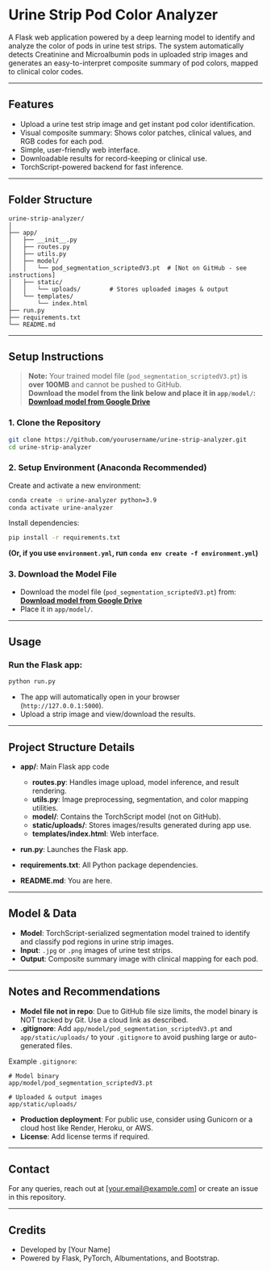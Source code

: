 
# Urine Strip Pod Color Analyzer

A Flask web application powered by a deep learning model to identify and analyze the color of pods in urine test strips. The system automatically detects Creatinine and Microalbumin pods in uploaded strip images and generates an easy-to-interpret composite summary of pod colors, mapped to clinical color codes.

---

## Features

- Upload a urine test strip image and get instant pod color identification.
- Visual composite summary: Shows color patches, clinical values, and RGB codes for each pod.
- Simple, user-friendly web interface.
- Downloadable results for record-keeping or clinical use.
- TorchScript-powered backend for fast inference.

---

## Folder Structure

```
urine-strip-analyzer/
│
├── app/
│   ├── __init__.py
│   ├── routes.py
│   ├── utils.py
│   ├── model/
│   │   └── pod_segmentation_scriptedV3.pt  # [Not on GitHub - see instructions]
│   ├── static/
│   │   └── uploads/        # Stores uploaded images & output
│   └── templates/
│       └── index.html
├── run.py
├── requirements.txt
└── README.md
```

---

## **Setup Instructions**

> **Note:** Your trained model file (`pod_segmentation_scriptedV3.pt`) is **over 100MB** and cannot be pushed to GitHub.  
> **Download the model from the link below and place it in `app/model/`:**  
> **[Download model from Google Drive](https://drive.google.com/file/d/1Y_hBEldKNbi-UdaIAgdm8SsfBqNoScO-/view?usp=drive_link)**

### 1. Clone the Repository

```bash
git clone https://github.com/yourusername/urine-strip-analyzer.git
cd urine-strip-analyzer
```

### 2. Setup Environment (Anaconda Recommended)

Create and activate a new environment:
```bash
conda create -n urine-analyzer python=3.9
conda activate urine-analyzer
```

Install dependencies:
```bash
pip install -r requirements.txt
```

**(Or, if you use `environment.yml`, run `conda env create -f environment.yml`)**

### 3. Download the Model File

- Download the model file (`pod_segmentation_scriptedV3.pt`) from:  
  **[Download model from Google Drive](https://drive.google.com/file/d/1Y_hBEldKNbi-UdaIAgdm8SsfBqNoScO-/view?usp=drive_link)**
- Place it in `app/model/`.

---

## **Usage**

### Run the Flask app:

```bash
python run.py
```

- The app will automatically open in your browser (`http://127.0.0.1:5000`).
- Upload a strip image and view/download the results.

---

## **Project Structure Details**

- **app/**: Main Flask app code
  - **routes.py**: Handles image upload, model inference, and result rendering.
  - **utils.py**: Image preprocessing, segmentation, and color mapping utilities.
  - **model/**: Contains the TorchScript model (not on GitHub).
  - **static/uploads/**: Stores images/results generated during app use.
  - **templates/index.html**: Web interface.

- **run.py**: Launches the Flask app.
- **requirements.txt**: All Python package dependencies.
- **README.md**: You are here.

---

## **Model & Data**

- **Model**: TorchScript-serialized segmentation model trained to identify and classify pod regions in urine strip images.
- **Input**: `.jpg` or `.png` images of urine test strips.
- **Output**: Composite summary image with clinical mapping for each pod.

---

## **Notes and Recommendations**

- **Model file not in repo**: Due to GitHub file size limits, the model binary is NOT tracked by Git. Use a cloud link as described.
- **.gitignore**: Add `app/model/pod_segmentation_scriptedV3.pt` and `app/static/uploads/` to your `.gitignore` to avoid pushing large or auto-generated files.

Example `.gitignore`:
```
# Model binary
app/model/pod_segmentation_scriptedV3.pt

# Uploaded & output images
app/static/uploads/
```

- **Production deployment**: For public use, consider using Gunicorn or a cloud host like Render, Heroku, or AWS.
- **License**: Add license terms if required.

---

## **Contact**

For any queries, reach out at [your.email@example.com] or create an issue in this repository.

---

## **Credits**

- Developed by [Your Name]
- Powered by Flask, PyTorch, Albumentations, and Bootstrap.

